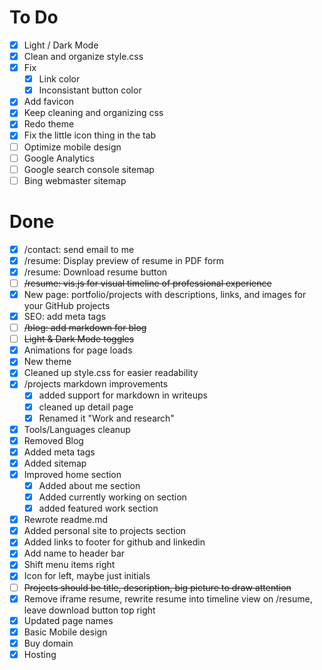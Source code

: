 # To Do
- [x] Light / Dark Mode
- [x] Clean and organize style.css
- [x] Fix
  - [x] Link color
  - [x] Inconsistant button color
- [X] Add favicon
- [x] Keep cleaning and organizing css
- [x] Redo theme
- [x] Fix the little icon thing in the tab
- [ ] Optimize mobile design
- [ ] Google Analytics
- [ ] Google search console sitemap
- [ ] Bing webmaster sitemap

# Done
- [x] /contact: send email to me
- [x] /resume: Display preview of resume in PDF form
- [x] /resume: Download resume button
- [ ] ~~/resume: vis.js for visual timeline of professional experience~~
- [x] New page: portfolio/projects with descriptions, links, and images for your GitHub projects
- [x] SEO: add meta tags 
- [ ] ~~/blog: add markdown for blog~~
- [ ] ~~Light & Dark Mode toggles~~
- [x] Animations for page loads
- [x] New theme
- [x] Cleaned up style.css for easier readability
- [x] /projects markdown improvements
  - [x] added support for markdown in writeups
  - [x] cleaned up detail page
  - [x] Renamed it "Work and research"
- [x] Tools/Languages cleanup
- [x] Removed Blog
- [x] Added meta tags
- [x] Added sitemap
- [x] Improved home section
  - [x] Added about me section
  - [x] Added currently working on section
  - [x] added featured work section
- [x] Rewrote readme.md
- [x] Added personal site to projects section
- [x] Added links to footer for github and linkedin
- [x] Add name to header bar
- [x] Shift menu items right
- [x] Icon for left, maybe just initials
- [ ] ~~Projects should be title, description, big picture to draw attention~~
- [x] Remove iframe resume, rewrite resume into timeline view on /resume, leave download button top right
- [x] Updated page names
- [x] Basic Mobile design
- [x] Buy domain
- [x] Hosting